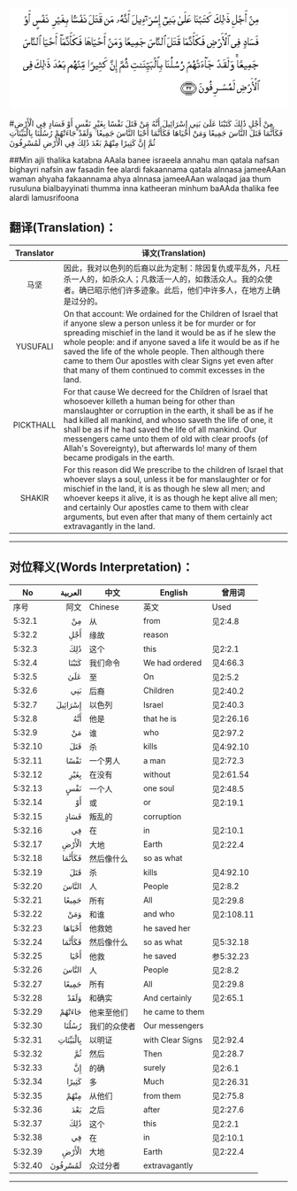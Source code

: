 ![005:032](images/005_032.gif)

#مِنْ أَجْلِ ذَٰلِكَ كَتَبْنَا عَلَىٰ بَنِي إِسْرَائِيلَ أَنَّهُ مَنْ قَتَلَ نَفْسًا بِغَيْرِ نَفْسٍ أَوْ فَسَادٍ فِي الْأَرْضِ فَكَأَنَّمَا قَتَلَ النَّاسَ جَمِيعًا وَمَنْ أَحْيَاهَا فَكَأَنَّمَا أَحْيَا النَّاسَ جَمِيعًا ۚ وَلَقَدْ جَاءَتْهُمْ رُسُلُنَا بِالْبَيِّنَاتِ ثُمَّ إِنَّ كَثِيرًا مِنْهُمْ بَعْدَ ذَٰلِكَ فِي الْأَرْضِ لَمُسْرِفُونَ 

##Min ajli thalika katabna AAala banee israeela annahu man qatala nafsan bighayri nafsin aw fasadin fee alardi fakaannama qatala alnnasa jameeAAan waman ahyaha fakaannama ahya alnnasa jameeAAan walaqad jaa thum rusuluna bialbayyinati thumma inna katheeran minhum baAAda thalika fee alardi lamusrifoona 

## 翻译(Translation)：

| Translator | 译文(Translation)                                            |
| :--------: | ------------------------------------------------------------ |
|    马坚    | 因此，我对以色列的后裔以此为定制：除因复仇或平乱外，凡枉杀一人的，如杀众人；凡救活一人的，如救活众人。我的众使者。确已昭示他们许多迹象。此后，他们中许多人，在地方上确是过分的。 |
|  YUSUFALI  | On that account: We ordained for the Children of Israel that if anyone slew a person unless it be for murder or for spreading mischief in the land it would be as if he slew the whole people: and if anyone saved a life it would be as if he saved the life of the whole people. Then although there came to them Our apostles with clear Signs yet even after that many of them continued to commit excesses in the land. |
| PICKTHALL  | For that cause We decreed for the Children of Israel that whosoever killeth a human being for other than manslaughter or corruption in the earth, it shall be as if he had killed all mankind, and whoso saveth the life of one, it shall be as if he had saved the life of all mankind. Our messengers came unto them of old with clear proofs (of Allah's Sovereignty), but afterwards lo! many of them became prodigals in the earth. |
|   SHAKIR   | For this reason did We prescribe to the children of Israel that whoever slays a soul, unless it be for manslaughter or for mischief in the land, it is as though he slew all men; and whoever keeps it alive, it is as though he kept alive all men; and certainly Our apostles came to them with clear arguments, but even after that many of them certainly act extravagantly in the land. |

---

## 对位释义(Words Interpretation)：

| No   | العربية | 中文    | English | 曾用词 |
| ---- | ------: | ------- | ------- | ------ |
| 序号 |    阿文 | Chinese | 英文    | Used   |
| 5:32.1  | مِنْ       | 从           | from             | 见2:4.8    |
| 5:32.2  | أَجْلِ      | 缘故         | reason           |            |
| 5:32.3  | ذَٰلِكَ      | 这个         | this             | 见2:2.1    |
| 5:32.4  | كَتَبْنَا    | 我们命令     | We had ordered   | 见4:66.3   |
| 5:32.5  | عَلَىٰ      | 至           | On               | 见2:5.2    |
| 5:32.6  | بَنِي      | 后裔         | Children         | 见2:40.2   |
| 5:32.7  | إِسْرَائِيلَ  | 以色列       | Israel           | 见2:40.3   |
| 5:32.8  | أَنَّهُ      | 他是         | that he is       | 见2:26.16  |
| 5:32.9  | مَنْ       | 谁           | who              | 见2:97.2   |
| 5:32.10 | قَتَلَ      | 杀           | kills            | 见4:92.10  |
| 5:32.11 | نَفْسًا     | 一个男人     | a man            | 见2:72.3   |
| 5:32.12 | بِغَيْرِ     | 在没有      | without          | 见2:61.54  |
| 5:32.13 | نَفْسٍ      | 一个人       | one soul         | 见2:48.5   |
| 5:32.14 | أَوْ       | 或           | or               | 见2:19.1   |
| 5:32.15 | فَسَادٍ     | 叛乱的       | corruption       |            |
| 5:32.16 | فِي       | 在           | in               | 见2:10.1   |
| 5:32.17 | الْأَرْضِ    | 大地         | Earth            | 见2:22.4   |
| 5:32.18 | فَكَأَنَّمَا   | 然后像什么   | so as what       |            |
| 5:32.19 | قَتَلَ      | 杀           | kills            | 见4:92.10  |
| 5:32.20 | النَّاسَ    | 人           | People           | 见2:8.2    |
| 5:32.21 | جَمِيعًا    | 所有         | All              | 见2:29.8   |
| 5:32.22 | وَمَنْ      | 和谁         | and who          | 见2:108.11 |
| 5:32.23 | أَحْيَاهَا   | 他救她       | he saved her     |            |
| 5:32.24 | فَكَأَنَّمَا   | 然后像什么   | so as what       | 见5:32.18  |
| 5:32.25 | أَحْيَا     | 他救         | he saved         | 参5:32.23  |
| 5:32.26 | النَّاسَ    | 人           | People           | 见2:8.2    |
| 5:32.27 | جَمِيعًا    | 所有         | All              | 见2:29.8   |
| 5:32.28 | وَلَقَدْ     | 和确实       | And certainly    | 见2:65.1   |
| 5:32.29 | جَاءَتْهُمْ   | 他来至他们   | he came to them  |            |
| 5:32.30 | رُسُلُنَا    | 我们的众使者 | Our messengers   |            |
| 5:32.31 | بِالْبَيِّنَاتِ | 以明证       | with Clear Signs | 见2:92.4   |
| 5:32.32 | ثُمَّ       | 然后         | Then             | 见2:28.7   |
| 5:32.33 | إِنَّ       | 的确         | surely           | 见2:6.1    |
| 5:32.34 | كَثِيرًا    | 多           | Much             | 见2:26.31  |
| 5:32.35 | مِنْهُمْ     | 从他们       | from them        | 见2:75.8   |
| 5:32.36 | بَعْدَ      | 之后         | after            | 见2:27.6   |
| 5:32.37 | ذَٰلِكَ      | 这个         | this             | 见2:2.1    |
| 5:32.38 | فِي       | 在           | in               | 见2:10.1   |
| 5:32.39 | الْأَرْضِ    | 大地         | Earth            | 见2:22.4   |
| 5:32.40 | لَمُسْرِفُونَ  | 众过分者     | extravagantly    |            |

---
